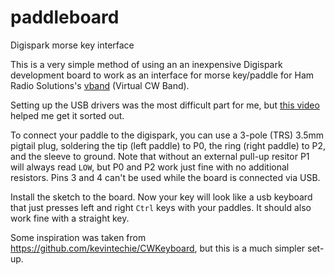 # paddleboard
Digispark morse key interface

This is a very simple method of using an an inexpensive Digispark development board to work as an interface for morse key/paddle for Ham Radio Solutions's [vband](https://hamradio.solutions/vband/) (Virtual CW Band).

Setting up the USB drivers was the most difficult part for me, but [this video](https://www.youtube.com/watch?v=MmDBvgrYGZs) helped me get it sorted out. 

To connect your paddle to the digispark, you can use a 3-pole (TRS) 3.5mm pigtail plug, soldering the tip (left paddle) to P0, the ring (right paddle) to P2, and the sleeve to ground. Note that without an external pull-up resitor P1 will always read `LOW`, but P0 and P2 work just fine with no additional resistors. Pins 3 and 4 can't be used while the board is connected via USB.

Install the sketch to the board. Now your key will look like a usb keyboard that just presses left and right `Ctrl` keys with your paddles. It should also work fine with a straight key.

Some inspiration was taken from https://github.com/kevintechie/CWKeyboard, but this is a much simpler set-up.

